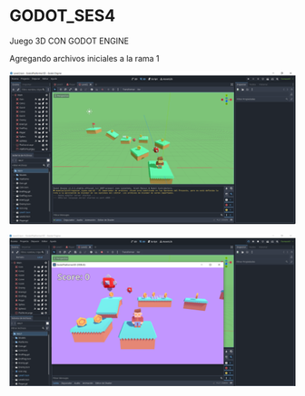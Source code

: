# GODOT_SES4
Juego 3D CON GODOT ENGINE

Agregando archivos iniciales a la rama 1

![Alt text](image.png)

![Alt text](image-1.png)

